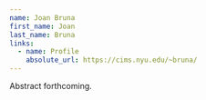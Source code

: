 ```yaml
---
name: Joan Bruna
first_name: Joan
last_name: Bruna
links:
  - name: Profile
    absolute_url: https://cims.nyu.edu/~bruna/
---
```


Abstract forthcoming.
